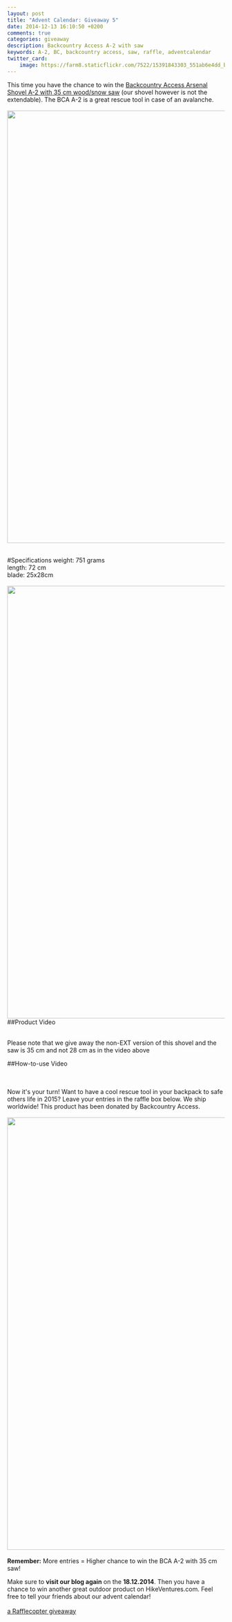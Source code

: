```yaml
---
layout: post
title: "Advent Calendar: Giveaway 5"
date: 2014-12-13 16:10:50 +0200
comments: true
categories: giveaway
description: Backcountry Access A-2 with saw
keywords: A-2, BC, backcountry access, saw, raffle, adventcalendar
twitter_card:
    image: https://farm8.staticflickr.com/7522/15391843303_551ab6e4dd_b.jpg
---
```

This time you have the chance to win the <a href="http://www.backcountryaccess.com/product/a2-saw-ext/" target="_blank">Backcountry Access Arsenal Shovel A-2 with 35 cm wood/snow saw</a> (our shovel however is not the extendable). The BCA A-2 is a great rescue tool in case of an avalanche.
<br><br>
<a href="https://www.flickr.com/photos/90204224@N07/15391843303"><img src="https://farm8.staticflickr.com/7522/15391843303_551ab6e4dd_b.jpg" width="1000" height="1000"></a>
</center><!--more--><br>
#Specifications
weight: 751 grams<br>
length: 72 cm<br>
blade: 25x28cm<br><br>
<a href="https://www.flickr.com/photos/90204224@N07/15824199630"><img src="https://farm9.staticflickr.com/8602/15824199630_08a31e21ae_b.jpg" width="1000" height="1000"></a>
##Product Video

<br>Please note that we give away the non-EXT version of this shovel and the saw is 35 cm and not 28 cm as in the video above

##How-to-use Video

<br><br>
Now it's your turn! Want to have a cool rescue tool in your backpack to safe others life in 2015? Leave your entries in the raffle box below. We ship worldwide! This product has been donated by Backcountry Access.<br><br>
<a href="https://www.flickr.com/photos/90204224@N07/15985679906"><img src="https://farm8.staticflickr.com/7479/15985679906_62b5ac12d2_b.jpg" width="1000" height="1000"></a><br><br>
<strong>Remember:</strong> More entries = Higher chance to win the BCA A-2 with 35 cm saw!

Make sure to <strong>visit our blog again</strong> on the <strong>18.12.2014</strong>. Then you have a chance to win another great outdoor product on HikeVentures.com. Feel free to tell your friends about our advent calendar!<br><br>
<a class="rcptr" href="http://www.rafflecopter.com/rafl/display/9698c3706/" rel="nofollow" data-raflid="9698c3706" data-theme="classic" data-template="547383d1349ca46723745c71" id="rcwidget_azuottk4">a Rafflecopter giveaway</a>
<script src="//widget-prime.rafflecopter.com/launch.js"></script>